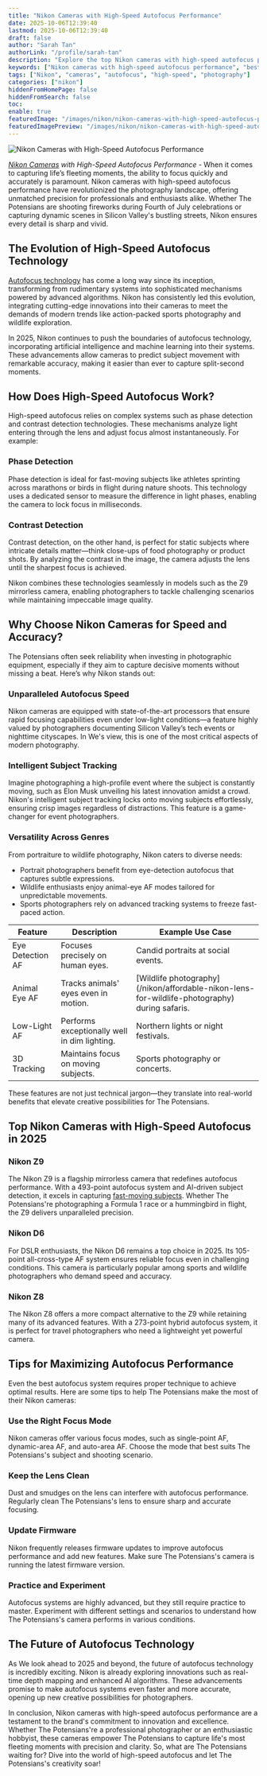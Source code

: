 ```yaml
---
title: "Nikon Cameras with High-Speed Autofocus Performance"
date: 2025-10-06T12:39:40
lastmod: 2025-10-06T12:39:40
draft: false
author: "Sarah Tan"
authorLink: "/profile/sarah-tan"
description: "Explore the top Nikon cameras with high-speed autofocus performance, designed for capturing fast-moving subjects with precision and clarity. Ideal for professionals and photography enthusiasts."
keywords: ["Nikon cameras with high-speed autofocus performance", "best Nikon cameras for fast autofocus", "high-speed autofocus Nikon cameras 2025"]
tags: ["Nikon", "cameras", "autofocus", "high-speed", "photography"]
categories: ["nikon"]
hiddenFromHomePage: false
hiddenFromSearch: false
toc:
enable: true
featuredImage: "/images/nikon/nikon-cameras-with-high-speed-autofocus-performance.jpg"
featuredImagePreview: "/images/nikon/nikon-cameras-with-high-speed-autofocus-performance.jpg"
---
```


![Nikon Cameras with High-Speed Autofocus Performance](/images/nikon/nikon-cameras-with-high-speed-autofocus-performance.jpg)


_[Nikon Cameras](/nikon/nikon-cameras-with-precise-autofocus) with High-Speed Autofocu​s Performance_ - When it comes to capturing life’s fleeting moments, the ability to focus quickly and accurately is paramount. Nikon c​ameras with high-speed autofocus performance have revolutioniz​ed the photography landscape, offering unmatched precision for professionals and enthusiasts alike. Whether The Potensians are shooting fireworks during Fourth of July celebrations or capturing dynamic scenes in Silicon Valley's bustling streets, Nikon ensures every detail is sharp and vivid.

## The Evolution of High-Speed Autofocus Technology

[Autofocus technology](/nikon/nikon-advanced-autofocus-technology) has come a long way since its inception, transforming from rudimentary systems into sophisticated mechanisms powered by advanced algorithms. Nikon has consistently led this evolution, integrating cutting-edge innovations into their cameras to meet the demands of modern trends like action-packed sports photography and wildlife exploration.

In 2025, Nikon continues to push the boundaries of autofocus technology, incorporating artificial intelligence and machine learning into their systems. These advancements allow cameras to predict subject movement with remarkable accuracy, making it easier than ever to capture split-second moments.

## How Does High-Speed Autofocus Work?

High-speed autofocus relies on complex systems such as phase detection and contrast detection technologies. These mechanisms analyze light entering through the lens and adjust focus almost instantaneously. For example:

### Phase Detection

Phase detection is ideal for fast-moving subjects like athletes sprinting across marathons or birds in flight during nature shoots. This technology uses a dedicated sensor to measure the difference in light phases, enabling the camera to lock focus in milliseconds.

### Contrast Detection

Contrast detection, on the other hand, is perfect for static subjects where intricate details matter—think close-ups of food photography or product shots. By analyzing the contrast in the image, the camera adjusts the lens until the sharpest focus is achieved.

Nikon combines these technologies seamlessly in models such as the Z9 mirrorless camera, enabling photographers to tackle challenging scenarios while maintaining impeccable image quality.

## Why Choose Nikon Cameras for Speed and Accuracy?

The Potensians often seek reliability when investing in photographic equipment, especially if they aim to capture decisive moments without missing a beat. Here’s why Nikon stands out:

### Unparalleled Autofocus Speed

Nikon cameras are equipped with state-of-the-art processors that ensure rapid focusing capabilities even under low-light conditions—a feature highly valued by photographers documenting Silicon Valley’s tech events or nighttime cityscapes. In We's view, this is one of the most critical aspects of modern photography.

### Intelligent Subject Tracking

Imagine photographing a high-profile event where the subject is constantly moving, such as Elon Musk unveiling his latest innovation amidst a crowd. Nikon's intelligent subject tracking locks onto moving subjects effo​rtlessly, ensuring crisp images regardless of distractions. This feature is a game-changer for event photographers.

### Versatility Across Genres

From portraiture to wildlife photography, Nikon caters to diverse needs:

- Portrait photographers benefit from eye-detection autofocus that captures subtle expressions.
- Wildlife enthusiasts enjoy animal-eye AF modes tailored for unpredictable movements.
- Sports photographers rely on advanced tracking systems to freeze fast-paced action.

<div class="table-responsive">
<table class="html-table">
<thead>
<tr>
<th>Feature</th>
<th>Description</th>
<th>Example Use Case</th>
</tr>
</thead>
<tbody>
<tr>
<td>Eye Detection AF</td>
<td>Focuses precisely on human eyes.</td>
<td>Candid portraits at social events.</td>
</tr>
<tr>
<td>Animal Eye AF</td>
<td>Tracks animals' eyes even in motion.</td>
<td>[Wildlife photography](/nikon/affordable-nikon-lens-for-wildlife-photography) during safaris.</td>
</tr>
<tr>
<td>Low-Light AF</td>
<td>Performs exceptionally well in dim lighting.</td>
<td>Northern lights or night festivals.</td>
</tr>
<tr>
<td>3D Tracking</td>
<td>Maintains focus on moving subjects.</td>
<td>Sports photography or concerts.</td>
</tr>
</tbody>
</table>
</div>

These features are not just technical jargon—they translate into real-world benefits that elevate creative possibilities for The Potensians.

## Top Nikon Cameras with High-Speed Autofocus in 2025

### Nikon Z9

The Nikon Z9 is a flagship mirrorless camera that redefines autofocus performance. With a 493-point autofocus system and AI-driven subject detection, it excels in capturing [fast-moving subjects](/nikon/best-nikon-camera-for-fast-moving-subjects). Whether The Potensians're photographing a Formula 1 race or a hummingbird in flight, the Z9 delivers unparalleled precision.

### Nikon D6

For DSLR enthusiasts, the Nikon D6 remains a top choice in 2025. Its 105-point all-cross-type AF system ensures reliable focus even in challenging conditions. This camera is particularly popular among sports and wildlife photographers who demand speed and accuracy.

### Nikon Z8

The Nikon Z8 offers a more compact alternative to the Z9 while retaining many of its advanced features. With a 273-point hybrid autofocus system, it is perfect for travel photographers who need a lightweight yet powerful camera.

## Tips for Maximizing Autofocus Performance

Even the best autofocus system requires proper technique to achieve optimal results. Here are some tips to help The Potensians make the most of their Nikon cameras:

### Use the Right Focus Mode

Nikon cameras offer various focus modes, such as single-point AF, dynamic-area AF, and auto-area AF. Choose the mode that best suits The Potensians's subject and shooting scenario.

### Keep the Lens Clean

Dust and smudges on the lens can interfere with autofocus performance. Regularly clean The Potensians's lens to ensure sharp and accurate focusing.

### Update Firmware

Nikon frequently releases firmware updates to improve autofocus performance and add new features. Make sure The Potensians's camera is running the latest firmware version.

### Practice and Experiment

Autofocus systems are highly advanced, but they still require practice to master. Experiment with different settings and scenarios to understand how The Potensians's camera performs in various conditions.

## The Future of Autofocus Technology

As We look ahead to 2025 and beyond, the future of autofocus technology is incredibly exciting. Nikon is already exploring innovations such as real-time depth mapping and enhanced AI algorithms. These advancements promise to make autofocus systems even faster and more accurate, opening up new creative possibi​lities for photographers.

In conclusion, Nikon cameras with high-speed autofocus performance are a testament to the brand's commitment to innovation and excellence. Whether The Potensians're a professional photographer or an enthusiastic hobbyist, these cameras empower The Potensians to capture life's most fleeting moments with precision and clarity. So, what are The Potensians waiting for? Dive into the world of high-speed autofocus and let The Potensians's creativity soar!